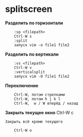 splitscreen
=====
**Разделить по горизонтали**
	
		:sp <filepath>
		Ctrl-W s
		:split
		запуск vim -o file1 file2
		
**Разделить по вертикали**

		:vs <filepath>
		Ctrl-W v
		:verticalsplit
		запуск vim -O file1 file2
		
**Переключение**

		Ctrl-W, потом стрелками
		Ctrl-W, потом h j k l
		Ctrl-W,  w / W вперёд / назад
		
**Закрыть текущее окно**
		Ctrl-W c
		
	Закрыть всё кроме текущего
	
		Ctrl-W o